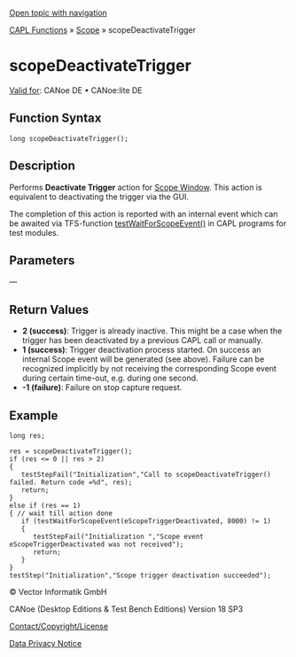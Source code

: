 [Open topic with navigation](../../../../../CANoeDEFamily.htm#Topics/CAPLFunctions/Scope/Functions/CAPLfunctionScopeDeactivateTrigger.md)

[CAPL Functions](../../CAPLfunctions.md) » [Scope](../CAPLfunctionsScopeOverview.md) » scopeDeactivateTrigger

# scopeDeactivateTrigger

[Valid for](../../../Shared/FeatureAvailability.md): CANoe DE • CANoe:lite DE

## Function Syntax

```plaintext
long scopeDeactivateTrigger();
```

## Description

Performs **Deactivate Trigger** action for [Scope Window](../../../CANoeCANalyzer/SCOPE/Scope.md). This action is equivalent to deactivating the trigger via the GUI.

The completion of this action is reported with an internal event which can be awaited via TFS-function [testWaitForScopeEvent()](../../Test/Functions/CAPLfunctionTestWaitForScopeEvent.md) in CAPL programs for test modules.

## Parameters

—

## Return Values

- **2 (success)**: Trigger is already inactive. This might be a case when the trigger has been deactivated by a previous CAPL call or manually.
- **1 (success)**: Trigger deactivation process started. On success an internal Scope event will be generated (see above). Failure can be recognized implicitly by not receiving the corresponding Scope event during certain time-out, e.g. during one second.
- **-1 (failure)**: Failure on stop capture request.

## Example

```plaintext
long res;

res = scopeDeactivateTrigger();
if (res <= 0 || res > 2)
{
   testStepFail("Initialization","Call to scopeDeactivateTrigger() failed. Return code =%d", res);
   return;
}
else if (res == 1)
{ // wait till action done
   if (testWaitForScopeEvent(eScopeTriggerDeactivated, 8000) != 1)
   {
      testStepFail("Initialization ","Scope event eScopeTriggerDeactivated was not received");
      return;
   }
}
testStep("Initialization","Scope trigger deactivation succeeded");
```

© Vector Informatik GmbH

CANoe (Desktop Editions & Test Bench Editions) Version 18 SP3

[Contact/Copyright/License](../../../Shared/ContactCopyrightLicense.md)

[Data Privacy Notice](https://www.vector.com/int/en/company/get-info/privacy-policy/)
